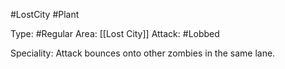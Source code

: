 #LostCity #Plant

Type: #Regular
Area: [[Lost City]]
Attack: #Lobbed

Speciality: Attack bounces onto other zombies in the same lane.